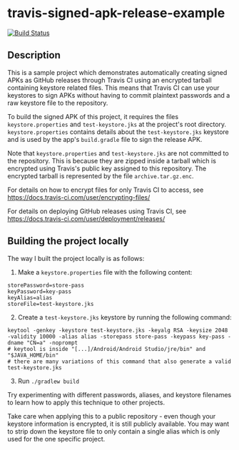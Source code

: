 # travis-signed-apk-release-example

[![Build Status](https://travis-ci.com/Shingyx/travis-signed-apk-release-example.svg?branch=master)](https://travis-ci.com/Shingyx/travis-signed-apk-release-example)


## Description

This is a sample project which demonstrates automatically creating signed APKs as GitHub releases through Travis CI using an encrypted tarball containing keystore related files. This means that Travis CI can use your keystores to sign APKs without having to commit plaintext passwords and a raw keystore file to the repository.

To build the signed APK of this project, it requires the files `keystore.properties` and `test-keystore.jks` at the project's root directory. `keystore.properties` contains details about the `test-keystore.jks` keystore and is used by the app's `build.gradle` file to sign the release APK.

Note that `keystore.properties` and `test-keystore.jks` are not committed to the repository. This is because they are zipped inside a tarball which is encrypted using Travis's public key assigned to this repository. The encrypted tarball is represented by the file `archive.tar.gz.enc`.

For details on how to encrypt files for only Travis CI to access, see https://docs.travis-ci.com/user/encrypting-files/

For details on deploying GitHub releases using Travis CI, see https://docs.travis-ci.com/user/deployment/releases/


## Building the project locally

The way I built the project locally is as follows:

1. Make a `keystore.properties` file with the following content:
```
storePassword=store-pass
keyPassword=key-pass
keyAlias=alias
storeFile=test-keystore.jks
``` 

2. Create a `test-keystore.jks` keystore by running the following command:
```
keytool -genkey -keystore test-keystore.jks -keyalg RSA -keysize 2048 -validity 10000 -alias alias -storepass store-pass -keypass key-pass -dname "CN=a" -noprompt
# keytool is inside "[...]/Android/Android Studio/jre/bin" and "$JAVA_HOME/bin"
# there are many variations of this command that also generate a valid test-keystore.jks
```

3. Run `./gradlew build`

Try experimenting with different passwords, aliases, and keystore filenames to learn how to apply this technique to other projects.

Take care when applying this to a public repository - even though your keystore information is encrypted, it is still publicly available. You may want to strip down the keystore file to only contain a single alias which is only used for the one specific project.
